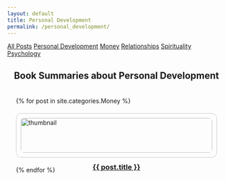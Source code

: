 ```yaml
---
layout: default
title: Personal Development
permalink: /personal_development/
---
```

<nav class="category-bar">
  <a href="/" {% if page.url == "/" %}class="active"{% endif %}>All Posts</a>
  <a href="/personal-development/" {% if page.url == "/personal-development/" %}class="active"{% endif %}>Personal Development</a>
  <a href="/money/" {% if page.url == "/money/" %}class="active"{% endif %}>Money</a>
  <a href="/relationships/" {% if page.url == "/relationships/" %}class="active"{% endif %}>Relationships</a>
  <a href="/spirituality/" {% if page.url == "/spirituality/" %}class="active"{% endif %}>Spirituality</a>
  <a href="/psychology/" {% if page.url == "/psychology/" %}class="active"{% endif %}>Psychology</a>
</nav>


<h2 style="text-align: center;">Book Summaries about Personal Development</h2>

<div style="display: grid; grid-template-columns: repeat(auto-fit, minmax(250px, 1fr)); gap: 20px; padding: 20px;">
  {% for post in site.categories.Money %}
    <div style="border: 1px solid #ccc; border-radius: 12px; padding: 10px;">
      <a href="{{ post.url | relative_url }}">
        <img src="{{ post.image }}" alt="thumbnail" style="width: 100%; border-radius: 8px;">
        <h3 style="text-align: center;">{{ post.title }}</h3>
      </a>
    </div>
  {% endfor %}
</div>
